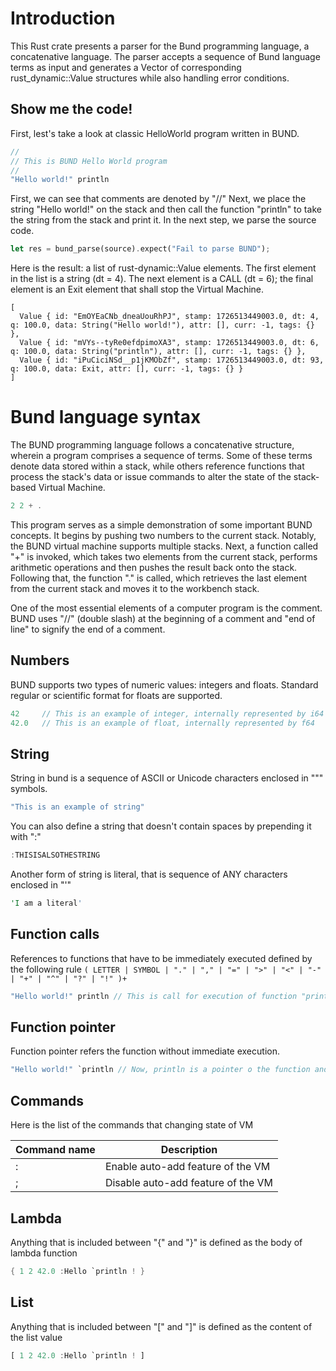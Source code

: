 # Introduction

This Rust crate presents a parser for the Bund programming language, a concatenative language. The parser accepts a sequence of Bund language terms as input and generates a Vector of corresponding rust_dynamic::Value structures while also handling error conditions.

## Show me the code!

First, lest's take a look at classic HelloWorld program written in BUND.

```rust
//
// This is BUND Hello World program
//
"Hello world!" println
```
First, we can see that comments are denoted by "//" Next, we place the string "Hello world!" on the stack and then call the function "println" to take the string from the stack and print it. In the next step, we parse the source code.

```rust
let res = bund_parse(source).expect("Fail to parse BUND");
```
Here is the result: a list of rust-dynamic::Value elements. The first element in the list is a string (dt = 4). The next element is a CALL (dt = 6); the final element is an Exit element that shall stop the Virtual Machine.

```
[
  Value { id: "EmOYEaCNb_dneaUouRhPJ", stamp: 1726513449003.0, dt: 4, q: 100.0, data: String("Hello world!"), attr: [], curr: -1, tags: {} },
  Value { id: "mVYs--tyRe0efdpimoXA3", stamp: 1726513449003.0, dt: 6, q: 100.0, data: String("println"), attr: [], curr: -1, tags: {} },
  Value { id: "iPuCiciNSd__p1jKMObZf", stamp: 1726513449003.0, dt: 93, q: 100.0, data: Exit, attr: [], curr: -1, tags: {} }
]
```

# Bund language syntax

The BUND programming language follows a concatenative structure, wherein a program comprises a sequence of terms. Some of these terms denote data stored within a stack, while others reference functions that process the stack's data or issue commands to alter the state of the stack-based Virtual Machine.

```rust
2 2 + .
```

This program serves as a simple demonstration of some important BUND concepts. It begins by pushing two numbers to the current stack. Notably, the BUND virtual machine supports multiple stacks. Next, a function called "+" is invoked, which takes two elements from the current stack, performs arithmetic operations and then pushes the result back onto the stack. Following that, the function "." is called, which retrieves the last element from the current stack and moves it to the workbench stack.

One of the most essential elements of a computer program is the comment. BUND uses "//" (double slash) at the beginning of a comment and "end of line" to signify the end of a comment.

## Numbers

BUND supports two types of numeric values: integers and floats. Standard regular or scientific format for floats are supported.

```rust
42     // This is an example of integer, internally represented by i64
42.0   // This is an example of float, internally represented by f64
```

## String

String in bund is a sequence of ASCII or Unicode characters enclosed in "\"" symbols.

```rust
"This is an example of string"
```

You can also define a string that doesn't contain spaces by prepending it with ":"

```rust
:THISISALSOTHESTRING
```

Another form of string is literal, that is sequence of ANY characters enclosed in "\'"

```rust
'I am a literal'
```

## Function calls

References to functions that have to be immediately executed defined by the following rule ```( LETTER | SYMBOL | "." | "," | "=" | ">" | "<" | "-" | "+" | "^" | "?" | "!" )+```

```rust
"Hello world!" println // This is call for execution of function "println"
```

## Function pointer

Function pointer refers the function without immediate execution.

```rust
"Hello world!" `println // Now, println is a pointer o the function and it will not be executed until direct intervention
```

## Commands

Here is the list of the commands that changing state of VM

| Command name | Description |
|---|---|
| : | Enable auto-add feature of the VM |
| ; | Disable auto-add feature of the VM |

## Lambda

Anything that is included between "{" and "}" is defined as the body of lambda function

```rust
{ 1 2 42.0 :Hello `println ! }
```

## List

Anything that is included between "[" and "]" is defined as the content of the list value

```rust
[ 1 2 42.0 :Hello `println ! ]
```

